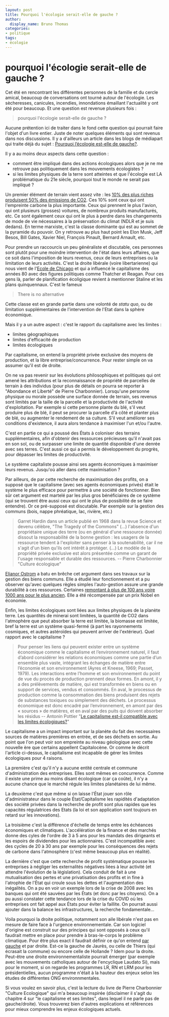 ```yaml
---
layout: post
title: Pourquoi l'écologie serait-elle de gauche ?
author:
  display_name: Bruno Thomas
categories:
- politique
tags:
- écologie
---
```


# pourquoi l'écologie serait-elle de gauche ?

Cet été en rencontrant les différentes personnes de la famille et du cercle amical, beaucoup de conversations ont tourné autour de l'écologie. Les sècheresses, canicules, incendies, innondations émaillant l'actualité y ont été pour beaucoup. Et une question est revenue plusieurs fois :

> pourquoi l'écologie serait-elle de gauche ?

Aucune prétention ici de traiter dans le fond cette question qui pourrait faire l'objet d'un livre entier. Juste de noter quelques éléments qui sont revenus dans nos discussions. Il y a d'ailleurs un article dans les blogs de médiapart qui traite déjà du sujet : [Pourquoi l’écologie est-elle de gauche?](https://blogs.mediapart.fr/leucha/blog/300321/pourquoi-l-ecologie-est-elle-de-gauche).

Il y a au moins deux aspects dans cette question :
- comment être impliqué dans des actions écologiques alors que je ne me retrouve pas politiquement dans les mouvements écologistes ?
- si les limites physiques de la terre sont atteintes et que l'écologie est LA problématique du 21e siècle, pourquoi tout le monde ne serait pas impliqué ?

Un premier élément de terrain vient assez vite : les [10% des plus riches produisent 50% des émissions de CO2](https://wir2022.wid.world/). Ces 10% sont ceux qui ont l'empreinte carbone la plus importante. Ceux qui prennent le plus l'avion, qui ont plusieurs (grosses) voitures, de nombreux produits manufacturés, etc. Ce sont également ceux qui ont le plus à perdre dans les changements de mode de vie nécessaires à la préservation du climat (NDLR et je suis dedans). En terme marxiste, c'est la classe dominante qui est au sommet de la pyramide du pouvoir. On y retrouve au plus haut point les Elon Musk, Jeff Besos, Bill Gates, Xavier Niel, François Pinault, Bernard Arnault, etc.

Pour prendre un raccourcis un peu généraliste et discutable, ces personnes sont plutôt pour une moindre intervention de l'état dans leurs affaires, que ce soit dans l'imposition de leurs revenus, ceux de leurs entreprises ou la limitation de leurs activités. C'est la droite libérale (voire libertarienne) qui nous vient de l'[Ecole de Chicago](https://fr.wikipedia.org/wiki/%C3%89cole_de_Chicago_%28%C3%A9conomie%29) et qui a influencé le capitalisme des années 80 avec des figures politiques comme Thatcher et Reagan. Pour ces gens là, parler de planification écoligique revient à mentionner Staline et les plans quinquennaux. C'est le fameux

> There is no alternative

Cette classe est en grande partie dans une volonté de *statu quo*, ou de limitation supplémentaires de l'intervention de l'Etat dans la sphère économique.

Mais il y a un autre aspect : c'est le rapport du capitalisme avec les limites :

- limites géographiques
- limites d'efficacité de production
- limites écologiques

Par capitalisme, on entend la propriété privée exclusive des moyens de production, et la libre entreprise/concurrence. Pour rester simple on va assumer qu'il est de droite.

On ne va pas revenir sur les évolutions philosophiques et politiques qui ont amené les attributions et la reconnaissance de propriété de parcelles de terrain à des individus (pour plus de détails on pourra se reporter à "Abondance et Liberté" de Pierre Charbonnier). Lorsqu'une personne physique ou morale possède une surface donnée de terrain, ses revenus sont limités par la taille de la parcelle et la productivité de l'activité d'exploitation. Par exemple si cette personne plante du blé, s'il veut produire plus de blé, il peut se procurer la parcelle d'à côté et planter plus de blé, ou augmenter le rendement de sa culture. S'il veut améliorer ses conditions d'existence, il aura alors tendance à maximiser l'un et/ou l'autre.

C'est en partie ce qui a poussé des États à coloniser des terrains supplémentaires, afin d'obtenir des ressources précieuses qu'il n'avait pas en son sol, ou de surpasser une limite de quantité disponible d'une denrée avec ses terres. C'est aussi ce qui a permis le développement du progrès, pour dépasser les limites de productivité.

Le système capitaliste pousse ainsi ses agents économiques à maximiser leurs revenus. Jusqu'où aller dans cette maximisation ?

Par ailleurs, de par cette recherche de maximisation des profits, on a supposé que le capitalisme (avec ses agents économiques privés) était le système le plus efficace pour permettre à une société de fonctionner. Bien sûr cet argument est martelé par les plus gros bénéficiaires de ce système (qui se trouvent être aussi ceux qui ont le plus de possibilité de se faire entendre). Or ce pré-supposé est discutable. Par exemple sur la gestion des communs (bois, nappe phréatique, lac, rivière, etc.)

>  Garret Hardin dans un article publié en 1968 dans la revue Science et devenu célèbre, "The Tragedy of the Commons" (...) l'absence d'un propriétaire unique des terre (ou en général d'une ressource donnée) dissout la responsabilité de la bonne gestion : les usagers de la ressource tendent à l'exploiter sans penser à la soutenabilité, car il ne s'agit d'un bien qu'ils ont intérêt à protéger. (...) Le modèle de la propriété privée exclusive est alors présentée comme un garant de l'usage responsable et durable des ressources. -- Pierre Charbonnier "Culture écologique"

[Elianor Ostrom](https://fr.wikipedia.org/wiki/Elinor_Ostrom) a batu en brêche cet argument dans ses travaux sur la gestion des biens communs. Elle a étudié leur fonctionnement et a pu observer qu'avec quelques règles simples l'auto-gestion assure une grande durabilité à ces ressources. Certaines [remontant à plus de 100 ans voire 1000 ans pour le plus ancien](https://fr.wikipedia.org/wiki/Biens_communs). Elle a été récompensée par un prix Nobel en économie.

Enfin, les limites écologiques sont liées aux limites physiques de la planète terre. Les quantités de minerai sont limitées, la quantité de CO2 dans l'atmophère que peut absorber la terre est limitée, la biomasse est limitée, bref la terre est un système quasi-fermé (à part les rayonnements cosmiques, et autres astéroïdes qui peuvent arriver de l'extérieur). Quel rapport avec le capitalisme ?

> Pour penser les liens qui peuvent exister entre un système économique comme le capitalisme et l’environnement naturel, il faut d’abord considérer les relations économiques comme une partie d’un ensemble plus vaste, intégrant les échanges de matière entre l’économie et son environnement (Ayres et Kneese, 1969; Passet, 1979). Les interactions entre l’homme et son environnement du point de vue du procès de production prennent deux formes. En amont, il y a des prélèvements de matière, qui est transformée en biens ou en support de services, vendus et consommés. En aval, le processus de production comme la consommation des biens produisent des rejets de substances toxiques ou simplement des déchets. Le processus économique est donc encadré par l’environnement, en amont par des « sources » de matières, et en aval par des puits qui doivent absorber les résidus -- Antonin Pottier "[Le capitalisme est-il compatible avec les limites écologiques?](https://www.veblen-institute.org/IMG/pdf/texte_veblen.pdf)"

Le capitalisme a un impact important sur la planète du fait des necessaires sources de matières premières en entrée, et de ses déchets en sortie. Au point que l'on peut voir son empreinte au niveau géologique avec cette nouvelle ère que certains appellent Capitalocène. Or comme le décrit l'article ci-dessus, le capitalisme est incapable de gérer les limites écologiques pour 4 raisons.

La première c'est qu'il n'y a aucune entité centrale et commune d'administration des entreprises. Elles sont mêmes en concurrence. Comme il existe une prime au moins disant écologique (car ça coûte), il n'y a aucune chance que le marché régule les limites planétaires de lui même.

La deuxième c'est que même si on laisse l'État jouer son rôle d'administrateur dans le couple État/Capitalisme les rapidités d'adaptation des société privées dans la recherche de profit sont plus rapides que les capacités régulatrices des Etats (la loi  et son application sont toujours en retard sur les innovations).

La troisième c'est la différence d'échelle de temps entre les échéances économiques et climatiques. L'accélération de la finance et des marchés donne des cyles de l'ordre de 3 à 5 ans pour les mandats des dirigeants et les espoirs de dividendes pour les actionnaires. C'est incompatible avec des cycles de 20 à 30 ans par exemple pour les conséquences des rejets de carbone dans l'atmosphère (c'est même beaucoup plus en réalité).

La dernière c'est que cette recherche de profit systématique pousse les entreprises à négliger les externalités négatives liées à leur activité (et attendre l'évolution de la législation). Cela conduit de fait à une mutualisation des pertes et une privatisation des profits et in fine à l'atrophie de l'État qui croule sous les dettes et l'augmentation des inégalités. On a pu en voir un exemple lors de la crise de 2008 avec les banques qui ont été sauvées par les États (et donc par les citoyens). On a pu aussi constater cette tendance lors de la crise du COVID où les entreprises ont fait appel aux États pour éviter la faillite. On pourrait aussi ajouter dans la balance les infrastructures, la recherche fondamentale...

Voila pourquoi la droite politique, notamment son aile libérale n'est pas en mesure de faire face à l'urgence environnementale. Car son logiciel d'origine est construit sur des principes qui sont opposés à ceux qu'il faudrait mettre en place pour prendre à bras-le-corps le problème climatique. Pour être plus exact il faudrait définir ce qu'on entend [par gauche](https://www.economiedistributive.fr/La-gauche-et-le-capitalisme) et par droite. Est-ce la gauche de Jaurès, ou celle de Thiers (qui écrasait la commune) ou encore celle de Hollande ? Idem pour la droite. Peut-être une droite environnementaliste pourrait émerger (par exemple avec les mouvements catholiques autour de l'encyclique Laudato Si), mais pour le moment, si on regarde les programmes LR, RN et LRM pour les présidentielles, aucun programme n'était à la hauteur des enjeux selon les études de différentes ONG environnmentales.

Si vous voulez en savoir plus, c'est la lecture du livre de Pierre Charbonnier "Culture Ecologique" qui m'a beaucoup inspirée (disclaimer il s'agit du chapitre 4 sur "le capitalisme et ses limites", dans lequel il ne parle pas de gauche/droite). Vous trouverez bien d'autres explications et références pour mieux comprendre les enjeux écologiques actuels.
